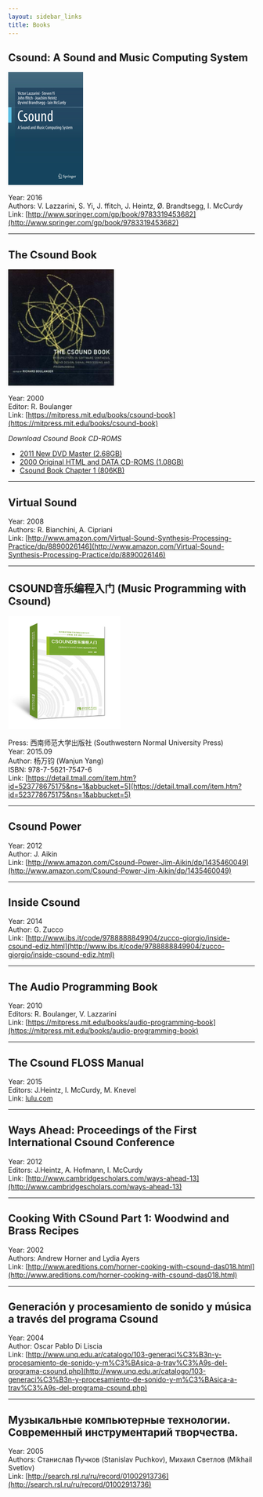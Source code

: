 ```yaml
---
layout: sidebar_links
title: Books
---
```



## Csound: A Sound and Music Computing System

![Csound: A Sound and Music Computing System](images/csound_book_springer.jpg "Csound: A Sound and Music Computing System")

Year: 2016<br>
Authors: V. Lazzarini, S. Yi, J. ffitch, J. Heintz, Ø. Brandtsegg, I. McCurdy<br>
Link: [http://www.springer.com/gp/book/9783319453682](http://www.springer.com/gp/book/9783319453682)

---

## The Csound Book

<img src="images/csound_book.jpg" style="width:216px; height:237px" alt="The Csound Book" title="The Csound Book">

Year: 2000<br>
Editor: R. Boulanger<br>
Link: [https://mitpress.mit.edu/books/csound-book](https://mitpress.mit.edu/books/csound-book)


_Download Csound Book CD-ROMS_

* [2011 New DVD Master (2.68GB)](https://www.dropbox.com/s/b7p9d0med6w34ti/2011_Second_Printing_NEW_DVD_Master.zip?dl=0)
* [2000 Original HTML and DATA CD-ROMS (1.08GB)](https://www.dropbox.com/s/k9a0fakgcghebk3/2000_First_Printing_HTML%2BDATA_CD_Masters.zip?dl=0)
* [Csound Book Chapter 1 (806KB)](https://www.dropbox.com/s/r8giqor5v3b2z34/CsoundBookCh1.zip?dl=0)


---

## Virtual Sound

Year: 2008<br>
Authors: R. Bianchini, A. Cipriani<br>
Link: [http://www.amazon.com/Virtual-Sound-Synthesis-Processing-Practice/dp/8890026146](http://www.amazon.com/Virtual-Sound-Synthesis-Processing-Practice/dp/8890026146)

---

## CSOUND音乐编程入门 (Music Programming with Csound)

<img src="images/csound_book_yang_wanjun.jpg" style="width:230px; height:230px" alt="CSOUND音乐编程入门 (Music Programming with Csound)" title="CSOUND音乐编程入门 (Music Programming with Csound)">


Press: 西南师范大学出版社 (Southwestern Normal University Press)<br>
Year: 2015.09<br>
Author: 杨万钧 (Wanjun Yang) <br>
ISBN: 978-7-5621-7547-6 <br>
Link: [https://detail.tmall.com/item.htm?id=523778675175&ns=1&abbucket=5](https://detail.tmall.com/item.htm?id=523778675175&ns=1&abbucket=5)

---

## Csound Power

Year: 2012<br>
Author: J. Aikin<br>
Link: [http://www.amazon.com/Csound-Power-Jim-Aikin/dp/1435460049](http://www.amazon.com/Csound-Power-Jim-Aikin/dp/1435460049)

---

## Inside Csound

Year: 2014<br>
Author: G. Zucco<br>
Link: [http://www.ibs.it/code/9788888849904/zucco-giorgio/inside-csound-ediz.html](http://www.ibs.it/code/9788888849904/zucco-giorgio/inside-csound-ediz.html)

---

## The Audio Programming Book

Year: 2010<br>
Editors: R. Boulanger, V. Lazzarini <br>
Link: [https://mitpress.mit.edu/books/audio-programming-book](https://mitpress.mit.edu/books/audio-programming-book)

---

## The Csound FLOSS Manual

Year: 2015<br>
Editors: J.Heintz, I. McCurdy, M. Knevel <br>
Link: [lulu.com](http://www.lulu.com/shop/joachim-heintz-and-iain-mccurdy/csound-floss-manual/paperback/product-22359512.html)

---

## Ways Ahead: Proceedings of the First International Csound Conference

Year: 2012<br>
Editors: J.Heintz, A. Hofmann, I. McCurdy <br>
Link: [http://www.cambridgescholars.com/ways-ahead-13](http://www.cambridgescholars.com/ways-ahead-13)

---

## Cooking With CSound Part 1: Woodwind and Brass Recipes

Year: 2002<br>
Authors: Andrew Horner and Lydia Ayers<br>
Link: [http://www.areditions.com/horner-cooking-with-csound-das018.html](http://www.areditions.com/horner-cooking-with-csound-das018.html)

---


## Generación y procesamiento de sonido y música a través del programa Csound

Year: 2004<br>
Author: Oscar Pablo Di Liscia<br>
Link: [http://www.unq.edu.ar/catalogo/103-generaci%C3%B3n-y-procesamiento-de-sonido-y-m%C3%BAsica-a-trav%C3%A9s-del-programa-csound.php](http://www.unq.edu.ar/catalogo/103-generaci%C3%B3n-y-procesamiento-de-sonido-y-m%C3%BAsica-a-trav%C3%A9s-del-programa-csound.php)

---

##  Музыкальные компьютерные технологии. Современный инструментарий творчества.

Year: 2005<br>
Authors: Станислав Пучков (Stanislav Puchkov), Михаил Светлов (Mikhail
Svetlov)<br>
Link: [http://search.rsl.ru/ru/record/01002913736](http://search.rsl.ru/ru/record/01002913736)

